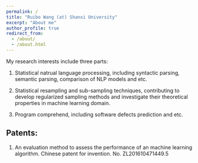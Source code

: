 ```yaml
---
permalink: /
title: "Ruibo Wang (at) Shanxi University"
excerpt: "About me"
author_profile: true
redirect_from: 
  - /about/
  - /about.html
---
```


My research interests include three parts:

1. Statistical natrual language processing, including syntactic parsing, semantic parsing, comparison of NLP models and etc.

2. Statistical resampling and sub-sampling techniques, contributing to develop regularized sampling methods and investigate their theoretical properties in machine learning domain.

3. Program comprehend, including software defects prediction and etc.

Patents:
----

1. An evaluation method to assess the performance of an machine learning algorithm. Chinese patent for invention. No. ZL201610471449.5

